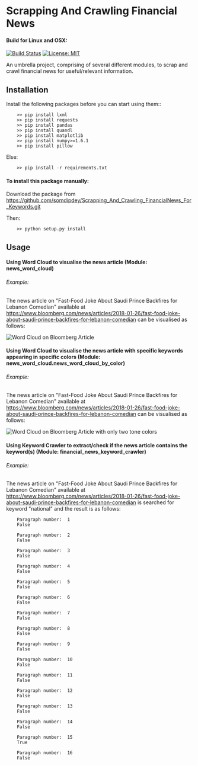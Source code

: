 # Scrapping And Crawling Financial News

#### Build for Linux and OSX:
[![Build Status](https://travis-ci.org/somdipdey/Scrapping_And_Crawling_FinancialNews.svg?branch=master)](https://travis-ci.org/somdipdey/Scrapping_And_Crawling_FinancialNews_For_Keywords)
[![License: MIT](https://img.shields.io/badge/License-MIT-red.svg)](https://github.com/somdipdey/Scrapping_And_Crawling_FinancialNews_For_Keywords/blob/master/LICENSE)

An umbrella project, comprising of several different modules, to scrap and crawl financial news for useful/relevant information.

## Installation

Install the following packages before you can start using them::

		>> pip install lxml
		>> pip install requests
		>> pip install pandas
		>> pip install quandl
		>> pip install matplotlib
		>> pip install numpy>=1.6.1
		>> pip install pillow

Else:

		>> pip install -r requirements.txt

#### To install this package manually:
Download the package from https://github.com/somdipdey/Scrapping_And_Crawling_FinancialNews_For_Keywords.git

Then:

		>> python setup.py install

## Usage

#### Using Word Cloud to visualise the news article (Module: news_word_cloud)

###### Example:

The news article on "Fast-Food Joke About Saudi Prince Backfires for Lebanon Comedian" available at https://www.bloomberg.com/news/articles/2018-01-26/fast-food-joke-about-saudi-prince-backfires-for-lebanon-comedian  can be visualised as follows:

![Word Cloud on Bloomberg Article](https://user-images.githubusercontent.com/8515608/36053428-9aee79f8-0de9-11e8-9b80-770f82d16c3c.png)

#### Using Word Cloud to visualise the news article with specific keywords appearing in specific colors (Module: news_word_cloud.news_word_cloud_by_color)

###### Example:

The news article on "Fast-Food Joke About Saudi Prince Backfires for Lebanon Comedian" available at https://www.bloomberg.com/news/articles/2018-01-26/fast-food-joke-about-saudi-prince-backfires-for-lebanon-comedian  can be visualised as follows:

![Word Cloud on Bloomberg Article with only two tone colors](https://user-images.githubusercontent.com/8515608/36055502-ca7edfea-0df4-11e8-851c-d75cd1db8cf3.png)


#### Using Keyword Crawler to extract/check if the news article contains the keyword(s) (Module: financial_news_keyword_crawler)

###### Example:

The news article on "Fast-Food Joke About Saudi Prince Backfires for Lebanon Comedian" available at https://www.bloomberg.com/news/articles/2018-01-26/fast-food-joke-about-saudi-prince-backfires-for-lebanon-comedian is searched for keyword "national" and the result is as follows:

		Paragraph number:  1 
		False 

		Paragraph number:  2 
		False 

		Paragraph number:  3 
		False 

		Paragraph number:  4 
		False 

		Paragraph number:  5 
		False 

		Paragraph number:  6 
		False 

		Paragraph number:  7 
		False 

		Paragraph number:  8 
		False 

		Paragraph number:  9 
		False 

		Paragraph number:  10 
		False 

		Paragraph number:  11 
		False 

		Paragraph number:  12 
		False 

		Paragraph number:  13 
		False 

		Paragraph number:  14 
		False 

		Paragraph number:  15 
		True 

		Paragraph number:  16 
		False 